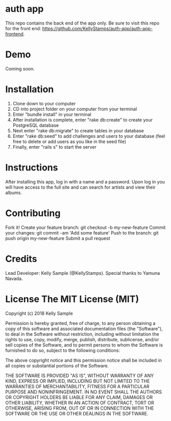 # auth app
This repo contains the back end of the app only. Be sure to visit this repo for the front end: https://github.com/KellyStamps/auth-app/auth-app-frontend.

# Demo
Coming soon.

# Installation
1. Clone down to your computer
2. CD into project folder on your computer from your terminal
3. Enter "bundle install" in your terminal
4. After installation is complete, enter "rake db:create" to create your PostgreSQL database
5. Next enter "rake db:migrate" to create tables in your database
6. Enter "rake db:seed" to add challenges and users to your database (feel free to delete or add users as you like in the seed file)
7. Finally, enter "rails s" to start the server

# Instructions
After installing this app, log in with a name and a password. Upon log in you will have access to the full site and can search for artists and view their albums.

# Contributing
Fork it!
Create your feature branch: git checkout -b my-new-feature
Commit your changes: git commit -am 'Add some feature'
Push to the branch: git push origin my-new-feature
Submit a pull request

# Credits
Lead Developer: Kelly Sample (@KellyStamps). Special thanks to Yamuna Navada.

# License The MIT License (MIT)

Copyright (c) 2018 Kelly Sample 

Permission is hereby granted, free of charge, to any person obtaining a copy of this software and associated documentation files (the "Software"), to deal in the Software without restriction, including without limitation the rights to use, copy, modify, merge, publish, distribute, sublicense, and/or sell copies of the Software, and to permit persons to whom the Software is furnished to do so, subject to the following conditions:

The above copyright notice and this permission notice shall be included in all copies or substantial portions of the Software.

THE SOFTWARE IS PROVIDED "AS IS", WITHOUT WARRANTY OF ANY KIND, EXPRESS OR IMPLIED, INCLUDING BUT NOT LIMITED TO THE WARRANTIES OF MERCHANTABILITY, FITNESS FOR A PARTICULAR PURPOSE AND NONINFRINGEMENT. IN NO EVENT SHALL THE AUTHORS OR COPYRIGHT HOLDERS BE LIABLE FOR ANY CLAIM, DAMAGES OR OTHER LIABILITY, WHETHER IN AN ACTION OF CONTRACT, TORT OR OTHERWISE, ARISING FROM, OUT OF OR IN CONNECTION WITH THE SOFTWARE OR THE USE OR OTHER DEALINGS IN THE SOFTWARE.
